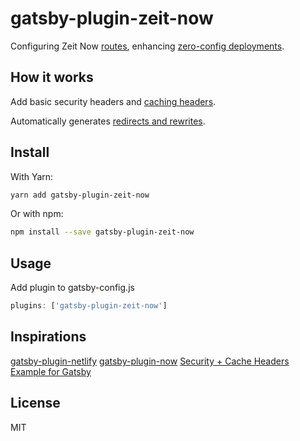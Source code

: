 # gatsby-plugin-zeit-now

Configuring Zeit Now [routes](https://zeit.co/docs/v2/advanced/routes/), enhancing [zero-config deployments](https://zeit.co/blog/zero-config).

## How it works

Add basic security headers and [caching headers](https://www.gatsbyjs.org/docs/caching/).

Automatically generates [redirects and rewrites](https://www.gatsbyjs.org/docs/actions/#createRedirect).

## Install

With Yarn:

```bash
yarn add gatsby-plugin-zeit-now
```

Or with npm:

```bash
npm install --save gatsby-plugin-zeit-now
```

## Usage

Add plugin to gatsby-config.js

```js
plugins: ['gatsby-plugin-zeit-now']
```

## Inspirations

[gatsby-plugin-netlify](https://github.com/gatsbyjs/gatsby/tree/master/packages/gatsby-plugin-netlify)
[gatsby-plugin-now](https://github.com/zeit/now/tree/master/packages/gatsby-plugin-now)
[Security + Cache Headers Example for Gatsby](https://spectrum.chat/zeit/now/security-cache-headers-example-for-gatsby~ad47cdc7-f132-42b8-a9bf-0f0058035fad)

## License

MIT
